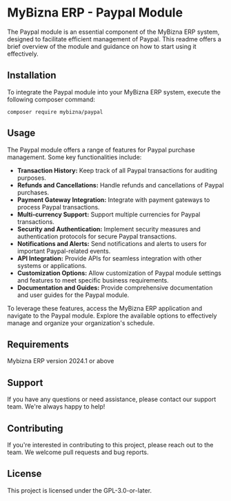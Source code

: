 # MyBizna ERP - Paypal Module

The Paypal module is an essential component of the MyBizna ERP system, designed to facilitate efficient management of Paypal. This readme offers a brief overview of the module and guidance on how to start using it effectively.

## Installation 
To integrate the Paypal module into your MyBizna ERP system, execute the following composer command:

```
composer require mybizna/paypal
```

## Usage
The Paypal module offers a range of features for Paypal purchase management. Some key functionalities include:

- **Transaction History:** Keep track of all Paypal transactions for auditing purposes.
- **Refunds and Cancellations:** Handle refunds and cancellations of Paypal purchases.
- **Payment Gateway Integration:** Integrate with payment gateways to process Paypal transactions.
- **Multi-currency Support:** Support multiple currencies for Paypal transactions.
- **Security and Authentication:** Implement security measures and authentication protocols for secure Paypal transactions.
- **Notifications and Alerts:** Send notifications and alerts to users for important Paypal-related events.
- **API Integration:** Provide APIs for seamless integration with other systems or applications.
- **Customization Options:** Allow customization of Paypal module settings and features to meet specific business requirements.
- **Documentation and Guides:** Provide comprehensive documentation and user guides for the Paypal module.


To leverage these features, access the MyBizna ERP application and navigate to the Paypal module. Explore the available options to effectively manage and organize your organization's schedule.

## Requirements
Mybizna ERP version 2024.1 or above

## Support
If you have any questions or need assistance, please contact our support team. We're always happy to help!

## Contributing
If you're interested in contributing to this project, please reach out to the team. We welcome pull requests and bug reports.

## License
This project is licensed under the GPL-3.0-or-later.
